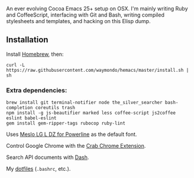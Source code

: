 An ever evolving Cocoa Emacs 25+ setup on OSX. I'm mainly writing Ruby and CoffeeScript, interfacing with Git and Bash, writing compiled stylesheets and templates, and hacking on this Elisp dump.

## Installation

Install [Homebrew](http://mxcl.github.com/homebrew), then:

```
curl -L https://raw.githubusercontent.com/waymondo/hemacs/master/install.sh | sh
```

### Extra dependencies:

```
brew install git terminal-notifier node the_silver_searcher bash-completion coreutils trash
npm install -g js-beautifier marked less coffee-script js2coffee eslint babel-eslint
gem install gem-ripper-tags rubocop ruby-lint
```

Uses [Meslo LG L DZ for Powerline](https://github.com/Lokaltog/powerline-fonts) as the default font.

Control Google Chrome with the [Crab Chrome Extension](https://github.com/puffnfresh/crab-chrome).

Search API documents with [Dash](http://kapeli.com/dash).

My [dotfiles](https://github.com/waymondo/dotfiles) (`.bashrc`, etc.).
